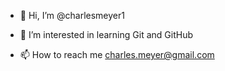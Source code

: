 - 👋 Hi, I’m @charlesmeyer1
- 👀 I’m interested in learning Git and GitHub

- 📫 How to reach me charles.meyer@gmail.com

<!---
charlesmeyer1/charlesmeyer1 is a ✨ special ✨ repository because its `README.md` (this file) appears on your GitHub profile.
You can click the Preview link to take a look at your changes.
--->
